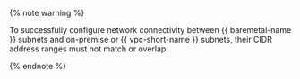 {% note warning %}

To successfully configure network connectivity between {{ baremetal-name }} subnets and on-premise or {{ vpc-short-name }} subnets, their CIDR address ranges must not match or overlap.

{% endnote %}